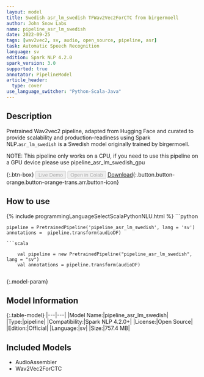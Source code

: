 ```yaml
---
layout: model
title: Swedish asr_lm_swedish TFWav2Vec2ForCTC from birgermoell
author: John Snow Labs
name: pipeline_asr_lm_swedish
date: 2022-09-25
tags: [wav2vec2, sv, audio, open_source, pipeline, asr]
task: Automatic Speech Recognition
language: sv
edition: Spark NLP 4.2.0
spark_version: 3.0
supported: true
annotator: PipelineModel
article_header:
  type: cover
use_language_switcher: "Python-Scala-Java"
---
```


## Description

Pretrained Wav2vec2  pipeline, adapted from Hugging Face and curated to provide scalability and production-readiness using Spark NLP.`asr_lm_swedish` is a Swedish model originally trained by birgermoell.

NOTE: This pipeline only works on a CPU, if you need to use this pipeline on a GPU device please use pipeline_asr_lm_swedish_gpu

{:.btn-box}
<button class="button button-orange" disabled>Live Demo</button>
<button class="button button-orange" disabled>Open in Colab</button>
[Download](https://s3.amazonaws.com/auxdata.johnsnowlabs.com/public/models/pipeline_asr_lm_swedish_sv_4.2.0_3.0_1664117937565.zip){:.button.button-orange.button-orange-trans.arr.button-icon}

## How to use



<div class="tabs-box" markdown="1">
{% include programmingLanguageSelectScalaPythonNLU.html %}
```python

    pipeline = PretrainedPipeline('pipeline_asr_lm_swedish', lang = 'sv')
    annotations =  pipeline.transform(audioDF)
    
```
```scala

    val pipeline = new PretrainedPipeline("pipeline_asr_lm_swedish", lang = "sv")
    val annotations = pipeline.transform(audioDF)
    
```
</div>

{:.model-param}
## Model Information

{:.table-model}
|---|---|
|Model Name:|pipeline_asr_lm_swedish|
|Type:|pipeline|
|Compatibility:|Spark NLP 4.2.0+|
|License:|Open Source|
|Edition:|Official|
|Language:|sv|
|Size:|757.4 MB|

## Included Models

- AudioAssembler
- Wav2Vec2ForCTC